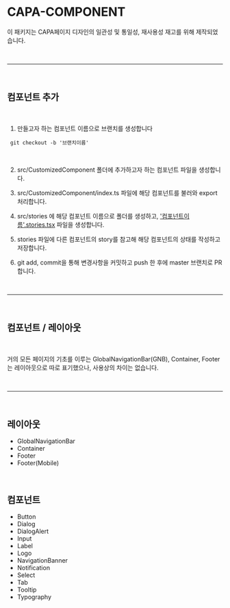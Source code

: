 # CAPA-COMPONENT

이 패키지는 CAPA페이지 디자인의 일관성 및 통일성, 재사용성 재고를 위해 제작되었습니다.

<br>
<hr>
<br>

## 컴포넌트 추가

<br>

1. 만들고자 하는 컴포넌트 이름으로 브랜치를 생성합니다

```
 git checkout -b '브랜치이름'
```

<br>

2. src/CustomizedComponent 폴더에 추가하고자 하는 컴포넌트 파일을 생성합니다.
   <br>

3. src/CustomizedComponent/index.ts 파일에 해당 컴포넌트를 불러와 export 처리합니다.
   <br>

4. src/stories 에 해당 컴포넌트 이름으로 폴더를 생성하고, <u>'컴포넌트이름'.stories.tsx</u> 파일을 생성합니다.
   <br>

5. stories 파일에 다른 컴포넌트의 story를 참고해 해당 컴포넌트의 상태를 작성하고 저장합니다.
   <br>

6. git add, commit을 통해 변경사항을 커밋하고 push 한 후에 master 브랜치로 PR합니다.

<br>
<hr>
<br>

## 컴포넌트 / 레이아웃

<br>

거의 모든 페이지의 기초를 이루는 GlobalNavigationBar(GNB), Container, Footer는 레이아웃으로 따로 표기했으나, 사용상의 차이는 없습니다.

<br>
<hr>
<br>

## 레이아웃

- GlobalNavigationBar
- Container
- Footer
- Footer(Mobile)

<br>

## 컴포넌트

- Button
- Dialog
- DialogAlert
- Input
- Label
- Logo
- NavigationBanner
- Notification
- Select
- Tab
- Tooltip
- Typography

<br>
